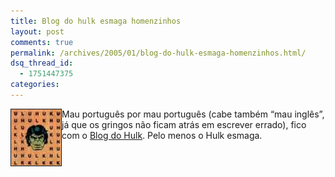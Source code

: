 ```yaml
---
title: Blog do hulk esmaga homenzinhos
layout: post
comments: true
permalink: /archives/2005/01/blog-do-hulk-esmaga-homenzinhos.html/
dsq_thread_id:
  - 1751447375
categories:
---
```

<img src="/img/blig/hulk.jpg" border="1" align="left" alt="HULK SMASHES PUZZLE">Mau português por mau português (cabe também &#8220;mau inglês&#8221;, já que os gringos não ficam atrás em escrever errado), fico com o <a href="http://incrediblehulk.blogspot.com/" >Blog do Hulk</a>. Pelo menos o Hulk esmaga.
